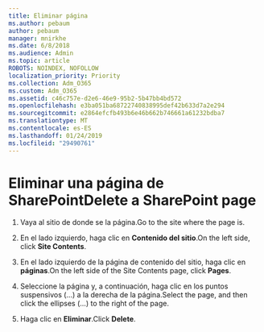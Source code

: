 ```yaml
---
title: Eliminar página
ms.author: pebaum
author: pebaum
manager: mnirkhe
ms.date: 6/8/2018
ms.audience: Admin
ms.topic: article
ROBOTS: NOINDEX, NOFOLLOW
localization_priority: Priority
ms.collection: Adm_O365
ms.custom: Adm_O365
ms.assetid: c46c757e-d2e6-46e9-95b2-5b47bb4bd572
ms.openlocfilehash: e3ba051ba68722740838995def42b633d7a2e294
ms.sourcegitcommit: e2864efcfb493b6e46b662b746661a61232bdba7
ms.translationtype: MT
ms.contentlocale: es-ES
ms.lasthandoff: 01/24/2019
ms.locfileid: "29490761"
---
```

# <a name="delete-a-sharepoint-page"></a><span data-ttu-id="bd712-102">Eliminar una página de SharePoint</span><span class="sxs-lookup"><span data-stu-id="bd712-102">Delete a SharePoint page</span></span>

1. <span data-ttu-id="bd712-103">Vaya al sitio de donde se la página.</span><span class="sxs-lookup"><span data-stu-id="bd712-103">Go to the site where the page is.</span></span>
    
2. <span data-ttu-id="bd712-104">En el lado izquierdo, haga clic en **Contenido del sitio**.</span><span class="sxs-lookup"><span data-stu-id="bd712-104">On the left side, click **Site Contents**.</span></span>
    
3. <span data-ttu-id="bd712-105">En el lado izquierdo de la página de contenido del sitio, haga clic en **páginas**.</span><span class="sxs-lookup"><span data-stu-id="bd712-105">On the left side of the Site Contents page, click **Pages**.</span></span>
    
4. <span data-ttu-id="bd712-106">Seleccione la página y, a continuación, haga clic en los puntos suspensivos (...) a la derecha de la página.</span><span class="sxs-lookup"><span data-stu-id="bd712-106">Select the page, and then click the ellipses (...) to the right of the page.</span></span>
    
5. <span data-ttu-id="bd712-107">Haga clic en **Eliminar**.</span><span class="sxs-lookup"><span data-stu-id="bd712-107">Click **Delete**.</span></span>
    

